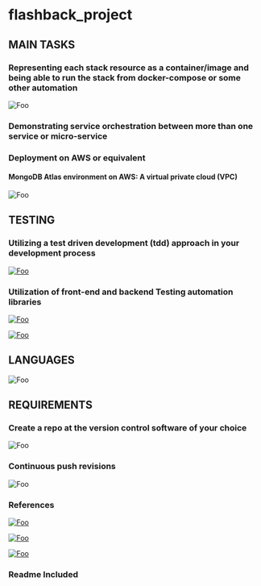 # flashback_project

## MAIN TASKS

### Representing each stack resource as a container/image and being able to run the stack from docker-compose or some other automation

![Foo](https://drive.google.com/uc?export=view&id=1yf0zEfsve3ZSlKPtw1It4dZNpUegWXHL)

### Demonstrating service orchestration between more than one service or micro-service

### Deployment on AWS or equivalent

#### MongoDB Atlas environment on AWS: A virtual private cloud (VPC)

![Foo](https://drive.google.com/uc?export=view&id=1Z0Ixs88hZ1oYXj5yZGiMCRyS-7gtMbFr)

## TESTING

### Utilizing a test driven development (tdd) approach in your development process

[![Foo](https://drive.google.com/uc?export=view&id=1WFxkLooLDQcHjJuojSdZ4JiVs7FIU5zE)](https://stackoverflow.com/questions/59337090/what-part-of-mern-stack-app-should-be-tested)

### Utilization of front-end and backend Testing automation libraries 

[![Foo](https://drive.google.com/uc?export=view&id=1Y78p_BaL42nNt_eTl4eJoWN7VCR0Wt3F)](https://jestjs.io/docs/tutorial-react)

[![Foo](https://drive.google.com/uc?export=view&id=1ebl-2-OEtgb9o3hG32Id8T0ovIpD71Fd)](https://github.com/mochajs/mocha)

## LANGUAGES

![Foo](https://drive.google.com/uc?export=view&id=1Cu_f515vVbk1Muk8GzKGSuKVHDYqJtve)

## REQUIREMENTS

### Create a repo at the version control software of your choice

![Foo](https://drive.google.com/uc?export=view&id=14ST2J04TIFhR7CTVOJ9x-2tjoHA7KHNk)

### Continuous push revisions 

![Foo](https://drive.google.com/uc?export=view&id=1nQjMXUgE0Ao-iC4JpSIr91h52TqGkHnu)

### References

[![Foo](https://drive.google.com/uc?export=view&id=1YzJNrFbmzOFL-nGC9hJG3-swF2cPZjyO)](https://medium.com/mozilla-club-bbsr/dockerizing-a-mern-stack-web-application-ebf78babf136)

[![Foo](https://drive.google.com/uc?export=view&id=1up2kVGqibceXdxGeISVrrndTO1TWAvSS)](https://www.youtube.com/watch?v=DftsReyhz2Q)

[![Foo](https://drive.google.com/uc?export=view&id=1up2kVGqibceXdxGeISVrrndTO1TWAvSS)](https://www.youtube.com/watch?v=7CqJlxBYj-M)

### Readme Included
